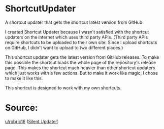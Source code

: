# ShortcutUpdater
A shortcut updater that gets the shortcut latest version from GitHub

I created Shortcut Updater because I wasn't satisfied with the shortcut updaters on the internet which uses third party APIs. (Third party APIs require shortcuts to be uploaded to their own site. Since I upload shortcuts on GitHub, I didn't want to upload to two different places.)

This shortcut updater gets the latest version from GitHub releases. To make this possible the shortcut loads the whole page of the repository's release page. This makes the shortcut much heavier than other shortcut updaters which just works with a few actions. But to make it work like magic, I chose to make it like this.

This shortcut is designed to work with my own shortcuts.

# Source:
[u/robric18](https://www.reddit.com/user/robric18) ([Silent Updater](https://www.reddit.com/r/shortcuts/comments/k094tf/shortcut_updater_tutorial/))

